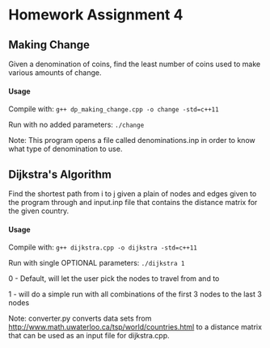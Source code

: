 # Homework Assignment 4

## Making Change

Given a denomination of coins, find the least number of coins used to make various amounts of change.

#### Usage

Compile with: `g++ dp_making_change.cpp -o change -std=c++11`

Run with no added parameters: `./change`

Note: This program opens a file called denominations.inp in order to know what type of denomination to use.

## Dijkstra's Algorithm

Find the shortest path from i to j given a plain of nodes and edges given to the program through and input.inp file that contains the distance matrix for the given country.

#### Usage

Compile with: `g++ dijkstra.cpp -o dijkstra -std=c++11`

Run with single OPTIONAL parameters: `./dijkstra 1`

0 - Default, will let the user pick the nodes to travel from and to

1 - will do a simple run with all combinations of the first 3 nodes to the last 3 nodes

Note: converter.py converts data sets from http://www.math.uwaterloo.ca/tsp/world/countries.html to a distance matrix that can be used as an input file for dijkstra.cpp.
